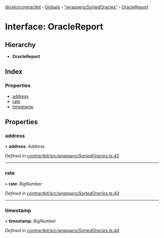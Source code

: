 [@celo/contractkit](../README.md) › [Globals](../globals.md) › ["wrappers/SortedOracles"](../modules/_wrappers_sortedoracles_.md) › [OracleReport](_wrappers_sortedoracles_.oraclereport.md)

# Interface: OracleReport

## Hierarchy

* **OracleReport**

## Index

### Properties

* [address](_wrappers_sortedoracles_.oraclereport.md#address)
* [rate](_wrappers_sortedoracles_.oraclereport.md#rate)
* [timestamp](_wrappers_sortedoracles_.oraclereport.md#timestamp)

## Properties

###  address

• **address**: *Address*

*Defined in [contractkit/src/wrappers/SortedOracles.ts:42](https://github.com/celo-org/celo-monorepo/blob/master/packages/sdk/contractkit/src/wrappers/SortedOracles.ts#L42)*

___

###  rate

• **rate**: *BigNumber*

*Defined in [contractkit/src/wrappers/SortedOracles.ts:43](https://github.com/celo-org/celo-monorepo/blob/master/packages/sdk/contractkit/src/wrappers/SortedOracles.ts#L43)*

___

###  timestamp

• **timestamp**: *BigNumber*

*Defined in [contractkit/src/wrappers/SortedOracles.ts:44](https://github.com/celo-org/celo-monorepo/blob/master/packages/sdk/contractkit/src/wrappers/SortedOracles.ts#L44)*
